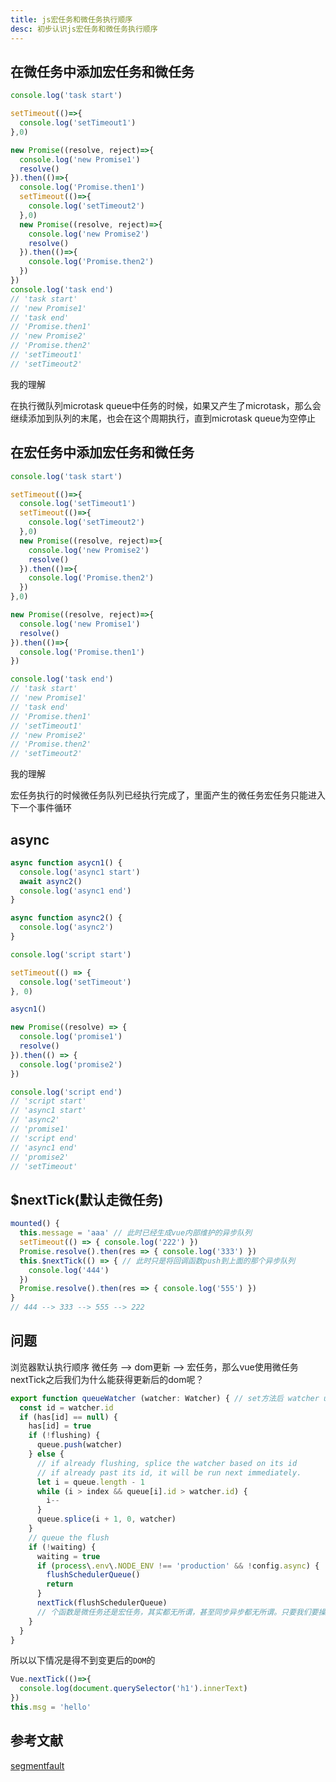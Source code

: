 ```yaml
---
title: js宏任务和微任务执行顺序
desc: 初步认识js宏任务和微任务执行顺序
---
```


## 在微任务中添加宏任务和微任务

```javascript
console.log('task start')

setTimeout(()=>{
  console.log('setTimeout1')
},0)

new Promise((resolve, reject)=>{
  console.log('new Promise1')
  resolve()
}).then(()=>{
  console.log('Promise.then1')
  setTimeout(()=>{
    console.log('setTimeout2')
  },0)
  new Promise((resolve, reject)=>{
    console.log('new Promise2')
    resolve()
  }).then(()=>{
    console.log('Promise.then2')
  })
})
console.log('task end')
// 'task start'
// 'new Promise1'
// 'task end'
// 'Promise.then1'
// 'new Promise2'
// 'Promise.then2'
// 'setTimeout1'
// 'setTimeout2'
```

<kbd>我的理解</kbd>

在执行微队列microtask queue中任务的时候，如果又产生了microtask，那么会继续添加到队列的末尾，也会在这个周期执行，直到microtask queue为空停止

## 在宏任务中添加宏任务和微任务

```javascript
console.log('task start')

setTimeout(()=>{
  console.log('setTimeout1')
  setTimeout(()=>{
    console.log('setTimeout2')
  },0)
  new Promise((resolve, reject)=>{
    console.log('new Promise2')
    resolve()
  }).then(()=>{
    console.log('Promise.then2')
  })
},0)

new Promise((resolve, reject)=>{
  console.log('new Promise1')
  resolve()
}).then(()=>{
  console.log('Promise.then1')
})

console.log('task end')
// 'task start'
// 'new Promise1'
// 'task end'
// 'Promise.then1'
// 'setTimeout1'
// 'new Promise2'
// 'Promise.then2'
// 'setTimeout2'
```

<kbd>我的理解</kbd>

宏任务执行的时候微任务队列已经执行完成了，里面产生的微任务宏任务只能进入下一个事件循环

## async

```javascript
async function asycn1() {
  console.log('async1 start')
  await async2()
  console.log('async1 end')
}

async function async2() {
  console.log('async2')
}

console.log('script start')

setTimeout(() => {
  console.log('setTimeout')
}, 0)

asycn1()

new Promise((resolve) => {
  console.log('promise1')
  resolve()
}).then(() => {
  console.log('promise2')
})

console.log('script end')
// 'script start'
// 'async1 start'
// 'async2'
// 'promise1'
// 'script end'
// 'async1 end'
// 'promise2'
// 'setTimeout'
```

## $nextTick(默认走微任务)

```javascript
mounted() {
  this.message = 'aaa' // 此时已经生成vue内部维护的异步队列
  setTimeout(() => { console.log('222') })
  Promise.resolve().then(res => { console.log('333') })
  this.$nextTick(() => { // 此时只是将回调函数push到上面的那个异步队列
    console.log('444')
  })
  Promise.resolve().then(res => { console.log('555') })
}
// 444 --> 333 --> 555 --> 222
```

## 问题

浏览器默认执行顺序 微任务 --> dom更新 --> 宏任务，那么vue使用微任务nextTick之后我们为什么能获得更新后的dom呢？

```javascript
export function queueWatcher (watcher: Watcher) { // set方法后 watcher update时候触发
  const id = watcher.id
  if (has[id] == null) {
    has[id] = true
    if (!flushing) {
      queue.push(watcher)
    } else {
      // if already flushing, splice the watcher based on its id
      // if already past its id, it will be run next immediately.
      let i = queue.length - 1
      while (i > index && queue[i].id > watcher.id) {
        i--
      }
      queue.splice(i + 1, 0, watcher)
    }
    // queue the flush
    if (!waiting) {
      waiting = true
      if (process\.env\.NODE_ENV !== 'production' && !config.async) {
        flushSchedulerQueue()
        return
      }
      nextTick(flushSchedulerQueue)
      // 个函数是微任务还是宏任务，其实都无所谓，甚至同步异步都无所谓。只要我们要操作DOM的回调函数放在数据变更之后就可以
    }
  }
}
```

所以以下情况是得不到变更后的`DOM`的

```javascript
Vue.nextTick(()=>{
  console.log(document.querySelector('h1').innerText)
})
this.msg = 'hello'
```

## 参考文献

[segmentfault](https://segmentfault.com/a/1190000040014996)
